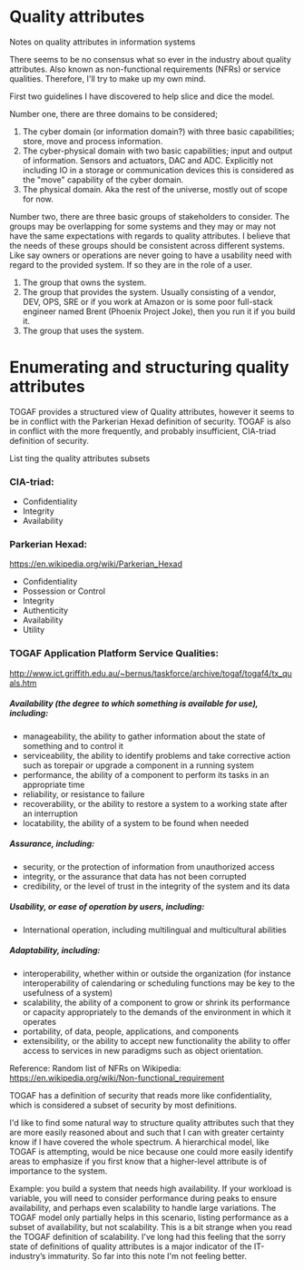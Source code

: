 # Quality attributes
Notes on quality attributes in information systems

There seems to be no consensus what so ever in the industry about quality attributes. Also known as non-functional requirements (NFRs) or service qualities. Therefore, I'll try to make up my own mind.

First two guidelines I have discovered to help slice and dice the model.

Number one, there are three domains to be considered;
1) The cyber domain (or information domain?) with three basic capabilities; store, move and process information.
2) The cyber-physical domain with two basic capabilities; input and output of information. Sensors and actuators, DAC and ADC. Explicitly not including IO in a storage or communication devices this is considered as the "move" capability of the cyber domain.
3) The physical domain. Aka the rest of the universe, mostly out of scope for now.

Number two, there are three basic groups of stakeholders to consider. The groups may be overlapping for some systems and they may or may not have the same expectations with regards to quality attributes. I believe that the needs of these groups should be consistent across different systems. Like say owners or operations are never going to have a usability need with regard to the provided system. If so they are in the role of a user.
1) The group that owns the system.
2) The group that provides the system. Usually consisting of a vendor, DEV, OPS, SRE or if you work at Amazon or is some poor full-stack engineer named Brent (Phoenix Project Joke), then you run it if you build it.
3) The group that uses the system.

# Enumerating and structuring quality attributes

TOGAF provides a structured view of Quality attributes, however it seems to be in conflict with the Parkerian Hexad definition of security. TOGAF is also in conflict with the more frequently, and probably insufficient, CIA-triad definition of security.

List ting the quality attributes subsets

### CIA-triad:
- Confidentiality
- Integrity
- Availability

### Parkerian Hexad:
https://en.wikipedia.org/wiki/Parkerian_Hexad
- Confidentiality
- Possession or Control
- Integrity
- Authenticity
- Availability
- Utility

### TOGAF Application Platform Service Qualities:
http://www.ict.griffith.edu.au/~bernus/taskforce/archive/togaf/togaf4/tx_quals.htm
##### Availability (the degree to which something is available for use), including:
* manageability, the ability to gather information about the state of something and to control it
* serviceability, the ability to identify problems and take corrective action such as torepair or upgrade a component in a running system
* performance, the ability of a component to perform its tasks in an appropriate time
* reliability, or resistance to failure
* recoverability, or the ability to restore a system to a working state after an interruption
* locatability, the ability of a system to be found when needed
##### Assurance, including:
* security, or the protection of information from unauthorized access
* integrity, or the assurance that data has not been corrupted
* credibility, or the level of trust in the integrity of the system and its data
##### Usability, or ease of operation by users, including:
* International operation, including multilingual and multicultural abilities
##### Adaptability, including:
* interoperability, whether within or outside the organization (for instance interoperability of calendaring or scheduling functions may be key to the usefulness of a system)
* scalability, the ability of a component to grow or shrink its performance or capacity appropriately to the demands of the environment in which it operates
* portability, of data, people, applications, and components
* extensibility, or the ability to accept new functionality the ability to offer access to services in new paradigms such as object orientation.

Reference:
Random list of NFRs on Wikipedia:
https://en.wikipedia.org/wiki/Non-functional_requirement

TOGAF has a definition of security that reads more like confidentiality, which is considered a subset of security by most definitions.

I'd like to find some natural way to structure quality attributes such that they are more easily reasoned about and such that I can with greater certainty know if I have covered the whole spectrum. A hierarchical model, like TOGAF is attempting, would be nice because one could more easily identify areas to emphasize if you first know that a higher-level attribute is of importance to the system.

Example: you build a system that needs high availability. If your workload is variable, you will need to consider performance during peaks to ensure availability, and perhaps even scalability to handle large variations. The TOGAF model only partially helps in this scenario, listing performance as a subset of availability, but not scalability. This is a bit strange when you read the TOGAF definition of scalability. I've long had this feeling that the sorry state of definitions of quality attributes is a major indicator of the IT-industry’s immaturity. So far into this note I'm not feeling better.
